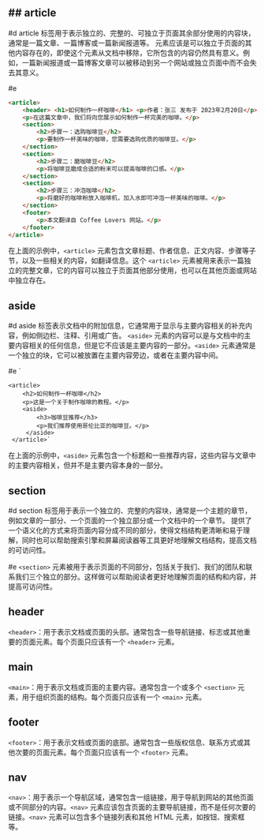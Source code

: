 ## ## article
#d article 标签用于表示独立的、完整的、可独立于页面其余部分使用的内容块，通常是一篇文章、一篇博客或一篇新闻报道等。
元素应该是可以独立于页面的其他内容存在的，即使这个元素从文档中移除，它所包含的内容仍然具有意义。例如，一篇新闻报道或一篇博客文章可以被移动到另一个网站或独立页面中而不会失去其意义。

#e 
```html
<article> 
	<header> <h1>如何制作一杯咖啡</h1> <p>作者：张三 发布于 2023年2月20日</p> </header> 
	<p>在这篇文章中，我们将向您展示如何制作一杯完美的咖啡。</p> 
	<section> 
		<h2>步骤一：选购咖啡豆</h2> 
		<p>要制作一杯美味的咖啡，您需要选购优质的咖啡豆。</p> 
	</section> 
	<section> 
		<h2>步骤二：磨咖啡豆</h2> 
		<p>将咖啡豆磨成合适的粉末可以提高咖啡的口感。</p> 
	</section> 
	<section> 
		<h2>步骤三：冲泡咖啡</h2> 
		<p>将磨好的咖啡粉放入咖啡机，加入水即可冲泡一杯美味的咖啡。</p> 
	</section> 
	<footer> 
		<p>本文翻译自 Coffee Lovers 网站。</p> 
	</footer> 
</article>
```

在上面的示例中，`<article>` 元素包含文章标题、作者信息、正文内容、步骤等子节，以及一些相关的内容，如翻译信息。这个 `<article>` 元素被用来表示一篇独立的完整文章，它的内容可以独立于页面其他部分使用，也可以在其他页面或网站中独立存在。

## aside
#d  aside 标签表示文档中的附加信息，它通常用于显示与主要内容相关的补充内容，例如侧边栏、注释、引用或广告。
`<aside>` 元素的内容可以是与文档中的主要内容相关的任何信息，但是它不应该是主要内容的一部分。`<aside>` 元素通常是一个独立的块，它可以被放置在主要内容旁边，或者在主要内容中间。

#e `
```
<article> 
	<h2>如何制作一杯咖啡</h2> 
	<p>这是一个关于制作咖啡的教程。</p> 
	<aside> 
		<h3>咖啡豆推荐</h3> 
		<p>我们推荐使用哥伦比亚的咖啡豆。</p>
	 </aside> 
 </article>`
```

在上面的示例中，`<aside>` 元素包含一个标题和一些推荐内容，这些内容与文章中的主要内容相关，但并不是主要内容本身的一部分。


## section
#d section 标签用于表示一个独立的、完整的内容块，通常是一个主题的章节，例如文章的一部分、一个页面的一个独立部分或一个文档中的一个章节。
提供了一个语义化的方式来将页面内容分成不同的部分，使得文档结构更清晰和易于理解，同时也可以帮助搜索引擎和屏幕阅读器等工具更好地理解文档结构，提高文档的可访问性。

#e `<section>` 元素被用于表示页面的不同部分，包括关于我们、我们的团队和联系我们三个独立的部分。这样做可以帮助阅读者更好地理解页面的结构和内容，并提高可访问性。

## header
`<header>`：用于表示文档或页面的头部。通常包含一些导航链接、标志或其他重要的页面元素。每个页面只应该有一个 `<header>` 元素。

## main
`<main>`：用于表示文档或页面的主要内容。通常包含一个或多个 `<section>` 元素，用于组织页面的结构。每个页面只应该有一个 `<main>` 元素。

## footer
`<footer>`：用于表示文档或页面的底部。通常包含一些版权信息、联系方式或其他次要的页面元素。每个页面只应该有一个 `<footer>` 元素。

## nav
`<nav>`：用于表示一个导航区域，通常包含一组链接，用于导航到网站的其他页面或不同部分的内容。`<nav>` 元素应该包含页面的主要导航链接，而不是任何次要的链接。`<nav>` 元素可以包含多个链接列表和其他 HTML 元素，如按钮、搜索框等。
